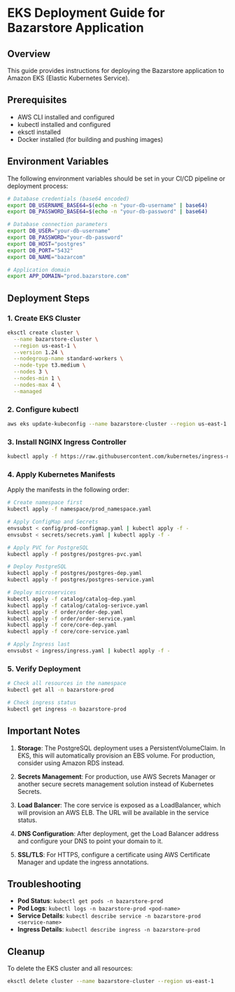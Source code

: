 # EKS Deployment Guide for Bazarstore Application

## Overview
This guide provides instructions for deploying the Bazarstore application to Amazon EKS (Elastic Kubernetes Service).

## Prerequisites
- AWS CLI installed and configured
- kubectl installed and configured
- eksctl installed
- Docker installed (for building and pushing images)

## Environment Variables
The following environment variables should be set in your CI/CD pipeline or deployment process:

```bash
# Database credentials (base64 encoded)
export DB_USERNAME_BASE64=$(echo -n "your-db-username" | base64)
export DB_PASSWORD_BASE64=$(echo -n "your-db-password" | base64)

# Database connection parameters
export DB_USER="your-db-username"
export DB_PASSWORD="your-db-password"
export DB_HOST="postgres"
export DB_PORT="5432"
export DB_NAME="bazarcom"

# Application domain
export APP_DOMAIN="prod.bazarstore.com"
```

## Deployment Steps

### 1. Create EKS Cluster
```bash
eksctl create cluster \
  --name bazarstore-cluster \
  --region us-east-1 \
  --version 1.24 \
  --nodegroup-name standard-workers \
  --node-type t3.medium \
  --nodes 3 \
  --nodes-min 1 \
  --nodes-max 4 \
  --managed
```

### 2. Configure kubectl
```bash
aws eks update-kubeconfig --name bazarstore-cluster --region us-east-1
```

### 3. Install NGINX Ingress Controller
```bash
kubectl apply -f https://raw.githubusercontent.com/kubernetes/ingress-nginx/controller-v1.5.1/deploy/static/provider/aws/deploy.yaml
```

### 4. Apply Kubernetes Manifests

Apply the manifests in the following order:

```bash
# Create namespace first
kubectl apply -f namespace/prod_namespace.yaml

# Apply ConfigMap and Secrets
envsubst < config/prod-configmap.yaml | kubectl apply -f -
envsubst < secrets/secrets.yaml | kubectl apply -f -

# Apply PVC for PostgreSQL
kubectl apply -f postgres/postgres-pvc.yaml

# Deploy PostgreSQL
kubectl apply -f postgres/postgres-dep.yaml
kubectl apply -f postgres/postgres-service.yaml

# Deploy microservices
kubectl apply -f catalog/catalog-dep.yaml
kubectl apply -f catalog/catalog-serivce.yaml
kubectl apply -f order/order-dep.yaml
kubectl apply -f order/order-service.yaml
kubectl apply -f core/core-dep.yaml
kubectl apply -f core/core-service.yaml

# Apply Ingress last
envsubst < ingress/ingress.yaml | kubectl apply -f -
```

### 5. Verify Deployment
```bash
# Check all resources in the namespace
kubectl get all -n bazarstore-prod

# Check ingress status
kubectl get ingress -n bazarstore-prod
```

## Important Notes

1. **Storage**: The PostgreSQL deployment uses a PersistentVolumeClaim. In EKS, this will automatically provision an EBS volume. For production, consider using Amazon RDS instead.

2. **Secrets Management**: For production, use AWS Secrets Manager or another secure secrets management solution instead of Kubernetes Secrets.

3. **Load Balancer**: The core service is exposed as a LoadBalancer, which will provision an AWS ELB. The URL will be available in the service status.

4. **DNS Configuration**: After deployment, get the Load Balancer address and configure your DNS to point your domain to it.

5. **SSL/TLS**: For HTTPS, configure a certificate using AWS Certificate Manager and update the ingress annotations.

## Troubleshooting

- **Pod Status**: `kubectl get pods -n bazarstore-prod`
- **Pod Logs**: `kubectl logs -n bazarstore-prod <pod-name>`
- **Service Details**: `kubectl describe service -n bazarstore-prod <service-name>`
- **Ingress Details**: `kubectl describe ingress -n bazarstore-prod`

## Cleanup

To delete the EKS cluster and all resources:

```bash
eksctl delete cluster --name bazarstore-cluster --region us-east-1
```